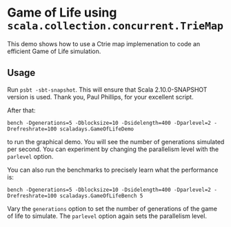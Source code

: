 

# Game of Life using `scala.collection.concurrent.TrieMap`

This demo shows how to use a Ctrie map implemenation to code an efficient Game of Life simulation.

## Usage

Run `psbt -sbt-snapshot`. This will ensure that Scala 2.10.0-SNAPSHOT version is used.
Thank you, Paul Phillips, for your excellent script.

After that:

    bench -Dgenerations=5 -Dblocksize=10 -Dsidelength=400 -Dparlevel=2 -Drefreshrate=100 scaladays.GameOfLifeDemo

to run the graphical demo. You will see the number of generations simulated per second.
You can experiment by changing the parallelism level with the `parlevel` option.

You can also run the benchmarks to precisely learn what the performance is:

    bench -Dgenerations=5 -Dblocksize=10 -Dsidelength=400 -Dparlevel=2 -Drefreshrate=100 scaladays.GameOfLifeBench 5

Vary the `generations` option to set the number of generations of the game of life to simulate.
The `parlevel` option again sets the parallelism level.